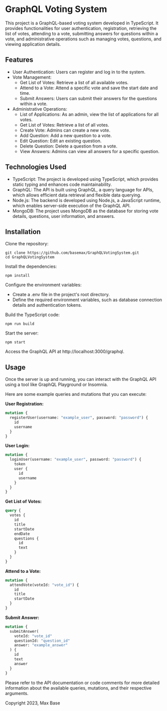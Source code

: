 # GraphQL Voting System

This project is a GraphQL-based voting system developed in TypeScript. It provides functionalities for user authentication, registration, retrieving the list of votes, attending to a vote, submitting answers for questions within a vote, and administrative operations such as managing votes, questions, and viewing application details.

## Features

- User Authentication: Users can register and log in to the system.
- Vote Management:
  - Get List of Votes: Retrieve a list of all available votes.
  - Attend to a Vote: Attend a specific vote and save the start date and time.
  - Submit Answers: Users can submit their answers for the questions within a vote.
- Administrative Operations:
  - List of Applications: As an admin, view the list of applications for all votes.
  - Get List of Votes: Retrieve a list of all votes.
  - Create Vote: Admins can create a new vote.
  - Add Question: Add a new question to a vote.
  - Edit Question: Edit an existing question.
  - Delete Question: Delete a question from a vote.
  - View Answers: Admins can view all answers for a specific question.

## Technologies Used

- TypeScript: The project is developed using TypeScript, which provides static typing and enhances code maintainability.
- GraphQL: The API is built using GraphQL, a query language for APIs, which allows efficient data retrieval and flexible data querying.
- Node.js: The backend is developed using Node.js, a JavaScript runtime, which enables server-side execution of the GraphQL API.
- MongoDB: The project uses MongoDB as the database for storing vote details, questions, user information, and answers.

## Installation

Clone the repository:

```shell
git clone https://github.com/basemax/GraphQLVotingSystem.git
cd GraphQLVotingSystem
```

Install the dependencies:

```shell
npm install
```

Configure the environment variables:

- Create a .env file in the project's root directory.
- Define the required environment variables, such as database connection details and authentication tokens.

Build the TypeScript code:

```shell
npm run build
```

Start the server:

```shell
npm start
```

Access the GraphQL API at http://localhost:3000/graphql.

## Usage

Once the server is up and running, you can interact with the GraphQL API using a tool like GraphQL Playground or Insomnia.

Here are some example queries and mutations that you can execute:

**User Registration:**

```graphql
mutation {
  registerUser(username: "example_user", password: "password") {
    id
    username
  }
}
```

**User Login:**

```graphql
mutation {
  loginUser(username: "example_user", password: "password") {
    token
    user {
      id
      username
    }
  }
}
```

**Get List of Votes:**

```graphql
query {
  votes {
    id
    title
    startDate
    endDate
    questions {
      id
      text
    }
  }
}
```

**Attend to a Vote:**

```graphql
mutation {
  attendVote(voteId: "vote_id") {
    id
    title
    startDate
  }
}
```

**Submit Answer:**

```graphql
mutation {
  submitAnswer(
    voteId: "vote_id"
    questionId: "question_id"
    answer: "example_answer"
  ) {
    id
    text
    answer
  }
}
```

Please refer to the API documentation or code comments for more detailed information about the available queries, mutations, and their respective arguments.

Copyright 2023, Max Base
